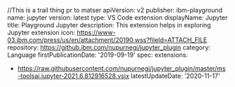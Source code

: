 
//This is a trail thing pr to matser
apiVersion: v2
publisher: ibm-playground
name: jupyter
version: latest
type: VS Code extension
displayName: Jupyter
title: Playground Jupyter
description: This extension helps in exploring Jupyter extension
icon: https://www-03.ibm.com/press/us/en/attachment/20190.wss?fileId=ATTACH_FILE
repository: https://github.ibm.com/nupurnegi/jupyter_plugin
category: Language
firstPublicationDate: '2019-09-19'
spec:
 extensions:
  - https://raw.githubusercontent.com/nupurnegi/jupyter_plugin/master/ms-toolsai.jupyter-2021.6.812916528.vsix
latestUpdateDate: '2020-11-17'
